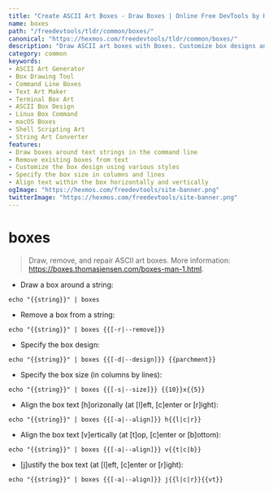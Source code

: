 ```yaml
---
title: "Create ASCII Art Boxes - Draw Boxes | Online Free DevTools by Hexmos"
name: boxes
path: "/freedevtools/tldr/common/boxes/"
canonical: "https://hexmos.com/freedevtools/tldr/common/boxes/"
description: "Draw ASCII art boxes with Boxes. Customize box designs and sizes for visually appealing command-line output. Free online tool, no registration required."
category: common
keywords:
- ASCII Art Generator
- Box Drawing Tool
- Command Line Boxes
- Text Art Maker
- Terminal Box Art
- ASCII Box Design
- Linux Box Command
- macOS Boxes
- Shell Scripting Art
- String Art Converter
features:
- Draw boxes around text strings in the command line
- Remove existing boxes from text
- Customize the box design using various styles
- Specify the box size in columns and lines
- Align text within the box horizontally and vertically
ogImage: "https://hexmos.com/freedevtools/site-banner.png"
twitterImage: "https://hexmos.com/freedevtools/site-banner.png"
---
```


# boxes

> Draw, remove, and repair ASCII art boxes.
> More information: <https://boxes.thomasjensen.com/boxes-man-1.html>.

- Draw a box around a string:

`echo "{{string}}" | boxes`

- Remove a box from a string:

`echo "{{string}}" | boxes {{[-r|--remove]}}`

- Specify the box design:

`echo "{{string}}" | boxes {{[-d|--design]}} {{parchment}}`

- Specify the box size (in columns by lines):

`echo "{{string}}" | boxes {{[-s|--size]}} {{10}}x{{5}}`

- Align the box text [h]orizonally (at [l]eft, [c]enter or [r]ight):

`echo "{{string}}" | boxes {{[-a|--align]}} h{{l|c|r}}`

- Align the box text [v]ertically (at [t]op, [c]enter or [b]ottom):

`echo "{{string}}" | boxes {{[-a|--align]}} v{{t|c|b}}`

- [j]ustify the box text (at [l]eft, [c]enter or [r]ight):

`echo "{{string}}" | boxes {{[-a|--align]}} j{{l|c|r}}{{vt}}`
